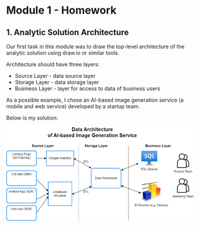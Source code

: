 # Module 1 - Homework

## 1. Analytic Solution Architecture

Our first task in this module was to draw the top-level architecture of the analytic solution using draw.io or similar tools.

Architecture should have three layers:

- Source Layer - data source layer
- Storage Layer - data storage layer
- Business Layer - layer for access to data of business users

As a possible example, I chose an AI-based image generation service (a mobile and web service) developed by a startup team.
 
 Below is my solution:

![My Solution](https://github.com/eskapandr/DataLearn/blob/main/DE-101/Module01/images/Mobile_app_data.drawio.png)

